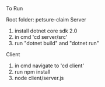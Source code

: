 To Run

Root folder: petsure-claim
Server
1. install dotnet core sdk 2.0
2. in cmd 'cd server/src'
3. run "dotnet build" and "dotnet run"


Client
1. in cmd navigate to 'cd client'
2. run npm install
2. node client/server.js

